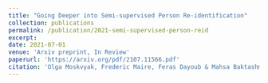 ```yaml
---
title: "Going Deeper into Semi-supervised Person Re-identification"
collection: publications
permalink: /publication/2021-semi-supervised-person-reid
excerpt: 
date: 2021-07-01
venue: 'Arxiv preprint, In Review'
paperurl: 'https://arxiv.org/pdf/2107.11566.pdf'
citation: 'Olga Moskvyak, Frederic Maire, Feras Dayoub & Mahsa Baktashmotlagh (2021). &quot;Going Deeper into Semi-supervised Person Re-identification.&quot; <i>Arxiv preprint, In Review</i>.'
---
```

